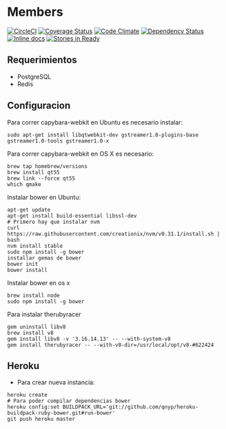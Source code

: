 # Members
[![CircleCI](https://circleci.com/gh/cltorresfe/members.svg?style=shield&circle-token=5c9cea46dc919158430b7a9956276e05ca0033bb)](https://circleci.com/gh/cltorresfe/members)
[![Coverage Status](https://coveralls.io/repos/github/cltorresfe/members/badge.svg?branch=master)](https://coveralls.io/github/cltorresfe/members?branch=master)
[![Code Climate](https://codeclimate.com/github/cltorresfe/members/badges/gpa.svg)](https://codeclimate.com/github/cltorresfe/members)
[![Dependency Status](https://gemnasium.com/badges/github.com/cltorresfe/members.svg)](https://gemnasium.com/github.com/cltorresfe/members)
[![Inline docs](http://inch-ci.org/github/cltorresfe/members.svg?branch=master)](http://inch-ci.org/github/cltorresfe/members)
[![Stories in Ready](https://badge.waffle.io/cltorresfe/members.svg?label=ready&title=Ready)](http://waffle.io/cltorresfe/members)

## Requerimientos
- PostgreSQL
- Redis

## Configuracion
Para correr capybara-webkit en Ubuntu es necesario instalar:

```shell
sudo apt-get install libqtwebkit-dev gstreamer1.0-plugins-base gstreamer1.0-tools gstreamer1.0-x
```

Para correr capybara-webkit en OS X es necesario:

```shell
brew tap homebrew/versions
brew install qt55
brew link --force qt55
which qmake
```

Instalar bower en Ubuntu:

```shell
apt-get update
apt-get install build-essential libssl-dev
# Primero hay que instalar nvm
curl https://raw.githubusercontent.com/creationix/nvm/v0.31.1/install.sh | bash
nvm install stable
sudo npm install -g bower
installar gemas de bower
bower init
bower install
```

Instalar bower en os x

```shell
brew install node
sudo npm install -g bower
```

Para instalar therubyracer

```shell
gem uninstall libv8
brew install v8
gem install libv8 -v '3.16.14.13' -- --with-system-v8
gem install therubyracer -- --with-v8-dir=/usr/local/opt/v8-#622424
```

## Heroku
- Para crear nueva instancia:

```shell
heroku create
# Para poder compilar dependencias bower
heroku config:set BUILDPACK_URL='git://github.com/qnyp/heroku-buildpack-ruby-bower.git#run-bower'
git push heroku master
```
